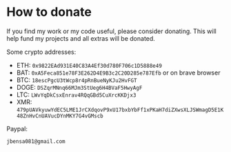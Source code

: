 # How to donate

If you find my work or my code useful, please consider donating. This will help fund my projects and all extras will be donated. 

Some crypto addresses: 

- ETH: `0x9822EAd931E40C83A4Ef30d780F706c1D5888e49`
- BAT: `0xA5Feca851e78F3E262D4E9B3c2C20D285e787Efb` or on brave browser
- BTC: `18escPgcU3tWcp8r4pRnBueNyKJu2HvFGT`
- DOGE: `DSZqrMNnq66MJm3StUeg6H4BVaF5HwyAgF`
- LTC: `LWvYqDkCsxEnrav4RQqGBd5CuXrcKKDjx3`
- XMR: `479pUAVkyuwYdEC5LME1JrCXdqovP9xU17bxbYbFf1xPKaH7diZXwsXLJSWmagD5E1K48ZnHvCnUAVucDYnMKY7G4vGMscb`

Paypal:

`jbensa081@gmail.com`
